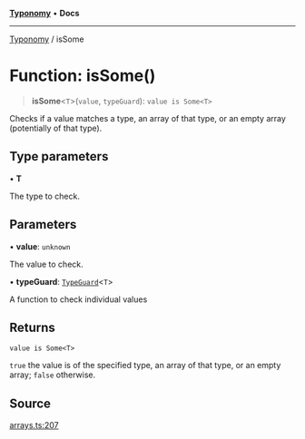 [**Typonomy**](../README.md) • **Docs**

***

[Typonomy](../globals.md) / isSome

# Function: isSome()

> **isSome**\<`T`\>(`value`, `typeGuard`): `value is Some<T>`

Checks if a value matches a type, an array of that type, or an empty array (potentially of that type).

## Type parameters

• **T**

The type to check.

## Parameters

• **value**: `unknown`

The value to check.

• **typeGuard**: [`TypeGuard`](../type-aliases/TypeGuard.md)\<`T`\>

A function to check individual values

## Returns

`value is Some<T>`

`true` the value is of the specified type, an array of that type, or an empty array; `false` otherwise.

## Source

[arrays.ts:207](https://github.com/softcraft-development/typonomy/blob/5469316e6ff7a55df7069c91f81292468fab4b62/src/arrays.ts#L207)
